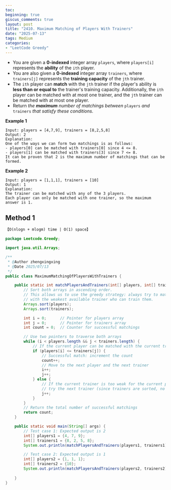 ```yaml
---
toc:
beginning: true
giscus_comments: true
layout: post
title: "2410. Maximum Matching of Players With Trainers"
date: "2025-07-13"
tags: Medium
categories:
- "LeetCode Greedy"
---
```



- You are given a **0-indexed** integer array `players`, where `players[i]` represents the **ability** of the `ith` player.
- You are also given a **0-indexed** integer array `trainers`, where `trainers[j]` represents the **training capacity** of the `jth` trainer.
- The `ith` player can **match** with the `jth` trainer if the player's ability is **less than or equal to** the trainer's training capacity. Additionally, the `ith` player can be matched with at most one trainer, and the `jth` trainer can be matched with at most one player.
- Return *the **maximum** number of matchings between* `players` *and* `trainers` *that satisfy these conditions.*

**Example 1**

```
Input: players = [4,7,9], trainers = [8,2,5,8]
Output: 2
Explanation:
One of the ways we can form two matchings is as follows:
- players[0] can be matched with trainers[0] since 4 <= 8.
- players[1] can be matched with trainers[3] since 7 <= 8.
It can be proven that 2 is the maximum number of matchings that can be formed.
```

**Example 2**

```
Input: players = [1,1,1], trainers = [10]
Output: 1
Explanation:
The trainer can be matched with any of the 3 players.
Each player can only be matched with one trainer, so the maximum answer is 1.
```

## Method 1

```tex
【O(nlogn + mlogm) time | O(1) space】
```

```java
package Leetcode.Greedy;

import java.util.Arrays;

/**
 * @Author zhengxingxing
 * @Date 2025/07/13
 */
public class MaximumMatchingOfPlayersWithTrainers {

    public static int matchPlayersAndTrainers(int[] players, int[] trainers) {
        // Sort both arrays in ascending order.
        // This allows us to use the greedy strategy: always try to match the weakest available player
        // with the weakest available trainer who can train them.
        Arrays.sort(players);
        Arrays.sort(trainers);

        int i = 0;      // Pointer for players array
        int j = 0;      // Pointer for trainers array
        int count = 0;  // Counter for successful matchings

        // Use two pointers to traverse both arrays
        while (i < players.length && j < trainers.length) {
            // If the current player can be matched with the current trainer
            if (players[i] <= trainers[j]) {
                // Successful match: increment the count
                count++;
                // Move to the next player and the next trainer
                i++;
                j++;
            } else {
                // If the current trainer is too weak for the current player,
                // try the next trainer (since trainers are sorted, no later trainer will be weaker)
                j++;
            }
        }
        // Return the total number of successful matchings
        return count;
    }

    public static void main(String[] args) {
        // Test case 1: Expected output is 2
        int[] players1 = {4, 7, 9};
        int[] trainers1 = {8, 2, 5, 8};
        System.out.println(matchPlayersAndTrainers(players1, trainers1)); // Output: 2

        // Test case 2: Expected output is 1
        int[] players2 = {1, 1, 1};
        int[] trainers2 = {10};
        System.out.println(matchPlayersAndTrainers(players2, trainers2)); // Output: 1
        
    }
}

```





